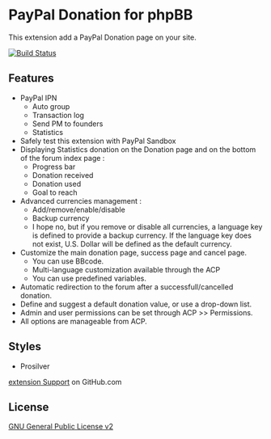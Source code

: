# PayPal Donation for phpBB

This extension add a PayPal Donation page on your site.

[![Build Status](https://travis-ci.org/Skouat/ext_paypal_donation.png)](https://travis-ci.org/Skouat/ext_paypal_donation)

## Features
* PayPal IPN
    * Auto group
    * Transaction log
    * Send PM to founders
    * Statistics
* Safely test this extension with PayPal Sandbox
* Displaying Statistics donation on the Donation page and on the bottom of the forum index page :
    * Progress bar
    * Donation received
    * Donation used
    * Goal to reach
* Advanced currencies management :
    * Add/remove/enable/disable
    * Backup currency
    * I hope no, but if you remove or disable all currencies, a language key is defined to provide a backup currency.
      If the language key does not exist, U.S. Dollar will be defined as the default currency.
* Customize the main donation page, success page and cancel page.
    * You can use BBcode.
    * Multi-language customization available through the ACP
    * You can use predefined variables.
* Automatic redirection to the forum after a successfull/cancelled donation.
* Define and suggest a default donation value, or use a drop-down list.
* Admin and user permissions can be set through ACP >> Permissions.
* All options are manageable from ACP.

## Styles
* Prosilver

[extension Support](https://github.com/Skouat/ext_paypal_donation/issues "Extension support") on GitHub.com

## License
[GNU General Public License v2](http://opensource.org/licenses/GPL-2.0)
